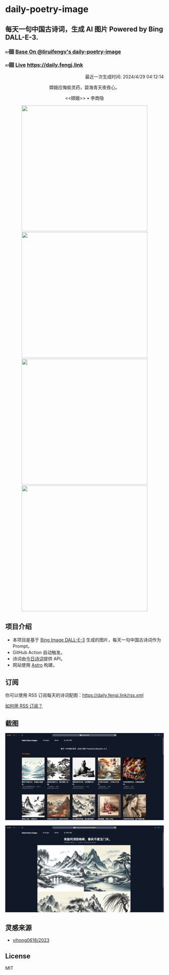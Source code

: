 
# daily-poetry-image

## 每天一句中国古诗词，生成 AI 图片 Powered by Bing DALL-E-3.

### 👉🏽 [Base On @liruifengv's daily-poetry-image](https://github.com/liruifengv/daily-poetry-image)

### 👉🏽 [Live](https://daily.fengj.link) https://daily.fengj.link

<p align="right">
  最近一次生成时间: 2024/4/29 04:12:14
</p>
<p align="center">
嫦娥应悔偷灵药，碧海青天夜夜心。
</p>
<p align="center">
<<嫦娥>> • 李商隐
</p>
<p align="center">
<img src="https://tse3.mm.bing.net/th/id/OIG1.gZqw_2W41Wgu2TyQ_ar1" height="400" width="400" />
<img src="https://tse3.mm.bing.net/th/id/OIG1.GWI3RQYwaj85Lb_gscvw" height="400" width="400" />
<img src="https://tse2.mm.bing.net/th/id/OIG1.c06XNvB6GKP09lqhWNDa" height="400" width="400" />
<img src="https://tse2.mm.bing.net/th/id/OIG1.pX9KLQkNzYCGuy5y3uaU" height="400" width="400" />
</p>

## 项目介绍

-   本项目是基于 [Bing Image DALL-E-3](https://www.bing.com/images/create) 生成的图片，每天一句中国古诗词作为 Prompt。
-   GitHub Action 自动触发。
-   诗词由[今日诗词](https://www.jinrishici.com/)提供 API。
-   网站使用 [Astro](https://astro.build) 构建。

## 订阅

你可以使用 RSS 订阅每天的诗词配图：https://daily.fengj.link/rss.xml

[如何用 RSS 订阅？](https://zhuanlan.zhihu.com/p/55026716)

## 截图

![图片列表](./screenshots/Snipaste_2023-12-28_21-00-26.png)

![图片详情](./screenshots/Snipaste_2023-12-28_21-00-53.png)

## 灵感来源

-   [yihong0618/2023](https://github.com/yihong0618/2023)

## License

MIT

